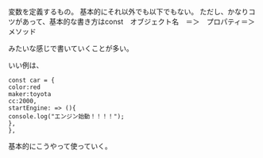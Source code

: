 変数を定義するもの。
基本的にそれ以外でも以下でもない。
ただし、かなりコツがあって、基本的な書き方はconst　オブジェクト名　＝＞　プロパティ＝＞メソッド

みたいな感じで書いていくことが多い。

いい例は、
```tsx
const car = {
color:red
maker:toyota
cc:2000,
startEngine: => (){
console.log("エンジン始動！！！！");
},
},

```
基本的にこうやって使っていく。
